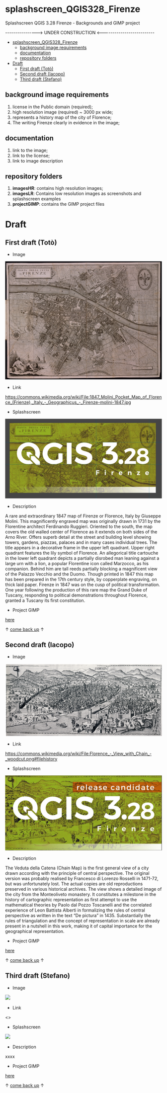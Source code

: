 # splashscreen_QGIS328_Firenze

Splashscreen QGIS 3.28 Firenze - Backgrounds and GIMP project

----------------> UNDER CONSTRUCTION <--------------------------

<!-- TOC -->

- [splashscreen_QGIS328_Firenze](#splashscreen_qgis328_firenze)
  - [background image requirements](#background-image-requirements)
  - [documentation](#documentation)
  - [repository folders](#repository-folders)
- [Draft](#draft)
  - [First draft (Totò)](#first-draft-totò)
  - [Second draft (Iacopo)](#second-draft-iacopo)
  - [Third draft (Stefano)](#third-draft-stefano)

<!-- /TOC -->

## background image requirements

1. license in the Public domain (required); 
2. high resolution image (required) ~ 3000 px wide; 
3. represents a history map of the city of Florence;
4. The writing Firenze clearly in evidence in the image;

## documentation

1. link to the image;
2. link to the license;
3. link to image description

## repository folders
1. **imagesHR**: contains high resolution images;
2. **imagesLR**: Contains low resolution images as screenshots and splashscreen examples
3. **projectGIMP**: contains the GIMP project files

# Draft 

## First draft (Totò)

- Image

![](imagesLR/img_01.png)

- Link

<https://commons.wikimedia.org/wiki/File:1847_Molini_Pocket_Map_of_Florence_(Frienze),_Italy_-_Geographicus_-_Firenze-molini-1847.jpg>

- Splashscreen

![](imagesLR/qgis328firenzeToto.jpg)

- Description

A rare and extraordinary 1847 map of Firenze or Florence, Italy by Giuseppe Molini. This magnificently engraved map was originally drawn in 1731 by the Florentine architect Ferdinando Ruggieri. Oriented to the south, the map covers the old walled center of Florence as it extends on both sides of the Arno River. Offers superb detail at the street and building level showing towers, gardens, piazzas, palaces and in many cases individual trees. The title appears in a decorative frame in the upper left quadrant. Upper right quadrant features the lily symbol of Florence. An allegorical title cartouche in the lower left quadrant depicts a partially disrobed man leaning against a large urn with a lion, a popular Florentine icon called Marzocco, as his companion. Behind him are tall reeds partially blocking a magnificent view of the Palazzo Vecchio and the Duomo. Though printed in 1847 this map has been prepared in the 17th century style, by copperplate engraving, on thick laid paper. Firenze in 1847 was on the cusp of political transformation. One year following the production of this rare map the Grand Duke of Tuscany, responding to political demonstrations throughout Florence, granted a Tuscany its first constitution.

- Project GIMP

[here](projectGIMP/splash328.xcf)

↑ [come back up](#splashscreen_qgis328_firenze) ↑

## Second draft (Iacopo)

- Image

![](imagesLR/img_02.png)

- Link

<https://commons.wikimedia.org/wiki/File:Florence_-_View_with_Chain_-_woodcut.png#filehistory>

- Splashscreen

![](imagesLR/qgis328firenzeIacopo.jpg)

- Description

The Veduta della Catena (Chain Map) is the first general view of a city drawn according with the principle of central perspective. The original version was probably realised by Francesco di Lorenzo Rosselli in 1471-72, but was unfortunately lost. The actual copies are old reproductions preserved in various historical archives.
The view shows a detailed image of the city from the Monteoliveto monastery. It constitutes a milestone in the history of cartographic representation as first attempt to use the mathematical theories by Paolo dal Pozzo Toscanelli and the correlated experience of Leon Battista Alberti in formalizing the rules of central perspective as written in the text “De pictura” in 1435. Substantially the rules of triangulation and the concept of representation in scale are already present in a nutshell in this work, making it of capital importance for the geographical representation.

- Project GIMP

[here](projectGIMP/splash328Iacopo.xcf)

↑ [come back up](#splashscreen_qgis328_firenze) ↑

## Third draft (Stefano)

- Image

![](imagesLR/img_03.png)

- Link

<>

- Splashscreen

![](imagesLR/qgis328firenzeStefano.jpg)

- Description

xxxx

- Project GIMP

[here](projectGIMP/splash328Stefano.xcf)

↑ [come back up](#splashscreen_qgis328_firenze) ↑
